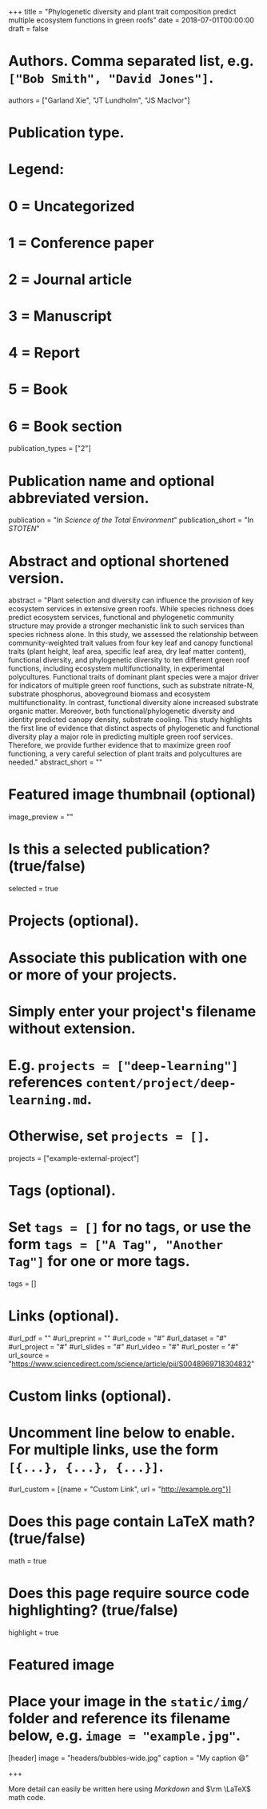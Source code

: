 +++
title = "Phylogenetic diversity and plant trait composition predict multiple ecosystem functions in green roofs"
date = 2018-07-01T00:00:00
draft = false

# Authors. Comma separated list, e.g. `["Bob Smith", "David Jones"]`.
authors = ["Garland Xie", "JT Lundholm", "JS MacIvor"]

# Publication type.
# Legend:
# 0 = Uncategorized
# 1 = Conference paper
# 2 = Journal article
# 3 = Manuscript
# 4 = Report
# 5 = Book
# 6 = Book section
publication_types = ["2"]

# Publication name and optional abbreviated version.
publication = "In *Science of the Total Environment*"
publication_short = "In *STOTEN*"

# Abstract and optional shortened version.
abstract = "Plant selection and diversity can influence the provision of key ecosystem services in extensive green roofs. While species richness does predict ecosystem services, functional and phylogenetic community structure may provide a stronger mechanistic link to such services than species richness alone. In this study, we assessed the relationship between community-weighted trait values from four key leaf and canopy functional traits (plant height, leaf area, specific leaf area, dry leaf matter content), functional diversity, and phylogenetic diversity to ten different green roof functions, including ecosystem multifunctionality, in experimental polycultures. Functional traits of dominant plant species were a major driver for indicators of multiple green roof functions, such as substrate nitrate-N, substrate phosphorus, aboveground biomass and ecosystem multifunctionality. In contrast, functional diversity alone increased substrate organic matter. Moreover, both functional/phylogenetic diversity and identity predicted canopy density, substrate cooling. This study highlights the first line of evidence that distinct aspects of phylogenetic and functional diversity play a major role in predicting multiple green roof services. Therefore, we provide further evidence that to maximize green roof functioning, a very careful selection of plant traits and polycultures are needed."
abstract_short = ""

# Featured image thumbnail (optional)
image_preview = ""

# Is this a selected publication? (true/false)
selected = true

# Projects (optional).
#   Associate this publication with one or more of your projects.
#   Simply enter your project's filename without extension.
#   E.g. `projects = ["deep-learning"]` references `content/project/deep-learning.md`.
#   Otherwise, set `projects = []`.
projects = ["example-external-project"]

# Tags (optional).
#   Set `tags = []` for no tags, or use the form `tags = ["A Tag", "Another Tag"]` for one or more tags.
tags = []

# Links (optional).
#url_pdf = ""
#url_preprint = ""
#url_code = "#"
#url_dataset = "#"
#url_project = "#"
#url_slides = "#"
#url_video = "#"
#url_poster = "#"
url_source = "https://www.sciencedirect.com/science/article/pii/S0048969718304832"

# Custom links (optional).
#   Uncomment line below to enable. For multiple links, use the form `[{...}, {...}, {...}]`.
#url_custom = [{name = "Custom Link", url = "http://example.org"}]

# Does this page contain LaTeX math? (true/false)
math = true

# Does this page require source code highlighting? (true/false)
highlight = true

# Featured image
# Place your image in the `static/img/` folder and reference its filename below, e.g. `image = "example.jpg"`.
[header]
image = "headers/bubbles-wide.jpg"
caption = "My caption :smile:"

+++

More detail can easily be written here using *Markdown* and $\rm \LaTeX$ math code.
